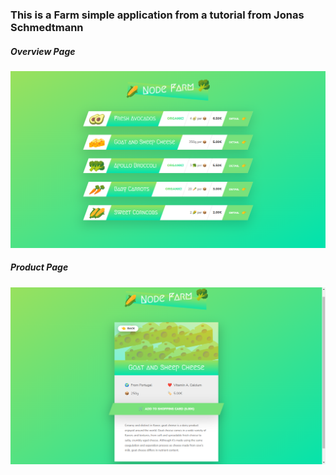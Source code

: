 ### This is a Farm simple application from a tutorial from Jonas Schmedtmann

##### Overview Page

![GitHub Logo](/images/Overview.png)

##### Product Page

![GitHub Logo](/images/Product.png)
